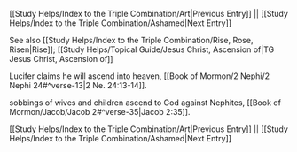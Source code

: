 [[Study Helps/Index to the Triple Combination/Art|Previous Entry]]  ||  [[Study Helps/Index to the Triple Combination/Ashamed|Next Entry]]

 See also [[Study Helps/Index to the Triple Combination/Rise, Rose, Risen|Rise]]; [[Study Helps/Topical Guide/Jesus Christ, Ascension of|TG Jesus Christ, Ascension of]]

 Lucifer claims he will ascend into heaven, [[Book of Mormon/2 Nephi/2 Nephi 24#^verse-13|2 Ne. 24:13-14]].

 sobbings of wives and children ascend to God against Nephites, [[Book of Mormon/Jacob/Jacob 2#^verse-35|Jacob 2:35]].

[[Study Helps/Index to the Triple Combination/Art|Previous Entry]]  ||  [[Study Helps/Index to the Triple Combination/Ashamed|Next Entry]]